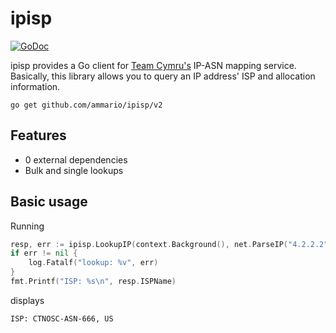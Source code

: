 # ipisp
[![GoDoc](https://godoc.org/github.com/golang/gddo?status.svg)](https://godoc.org/github.com/ammario/ipisp/v2)

ipisp provides a Go client for [Team Cymru's](http://www.team-cymru.org/IP-ASN-mapping.html) IP-ASN mapping service.
Basically, this library allows you to query an IP address' ISP and allocation information.

```
go get github.com/ammario/ipisp/v2
```

## Features
- 0 external dependencies
- Bulk and single lookups

## Basic usage
Running

```go
resp, err := ipisp.LookupIP(context.Background(), net.ParseIP("4.2.2.2"))
if err != nil {
    log.Fatalf("lookup: %v", err)
}
fmt.Printf("ISP: %s\n", resp.ISPName)
```
displays
```
ISP: CTNOSC-ASN-666, US
```